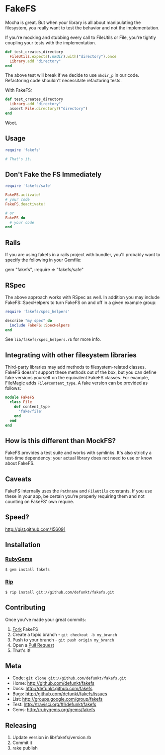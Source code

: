FakeFS
======

Mocha is great. But when your library is all about manipulating the
filesystem, you really want to test the behavior and not the implementation.

If you're mocking and stubbing every call to FileUtils or File, you're
tightly coupling your tests with the implementation.

``` ruby
def test_creates_directory
  FileUtils.expects(:mkdir).with("directory").once
  Library.add "directory"
end
```

The above test will break if we decide to use `mkdir_p` in our code. Refactoring
code shouldn't necessitate refactoring tests.

With FakeFS:

``` ruby
def test_creates_directory
  Library.add "directory"
  assert File.directory?("directory")
end
```

Woot.


Usage
-----

``` ruby
require 'fakefs'

# That's it.
```

Don't Fake the FS Immediately
-----------------------------

``` ruby
require 'fakefs/safe'

FakeFS.activate!
# your code
FakeFS.deactivate!

# or
FakeFS do
  # your code
end
```

Rails
-----

If you are using fakefs in a rails project with bundler, you'll probably want to specify the following in your Gemfile:

  gem "fakefs", :require => "fakefs/safe"


RSpec
-----

The above approach works with RSpec as well. In addition you may include
FakeFS::SpecHelpers to turn FakeFS on and off in a given example group:

``` ruby
require 'fakefs/spec_helpers'

describe "my spec" do
  include FakeFS::SpecHelpers
end
```

See `lib/fakefs/spec_helpers.rb` for more info.


Integrating with other filesystem libraries
--------------------------------------------
Third-party libraries may add methods to filesystem-related classes. FakeFS
doesn't support these methods out of the box, but you can define fake versions
yourself on the equivalent FakeFS classes. For example,
[FileMagic](https://rubygems.org/gems/ruby-filemagic) adds `File#content_type`.
A fake version can be provided as follows:

``` ruby
module FakeFS
  class File
    def content_type
      'fake/file'
    end
  end
end
```

How is this different than MockFS?
----------------------------------

FakeFS provides a test suite and works with symlinks. It's also strictly a
test-time dependency: your actual library does not need to use or know about
FakeFS.


Caveats
-------

FakeFS internally uses the `Pathname` and `FileUtils` constants. If you use
these in your app, be certain you're properly requiring them and not counting
on FakeFS' own require.


Speed?
------

<http://gist.github.com/156091>


Installation
------------

### [RubyGems](http://rubygems.org/)

    $ gem install fakefs

### [Rip](http://hellorip.com)

    $ rip install git://github.com/defunkt/fakefs.git


Contributing
------------

Once you've made your great commits:

1. [Fork][0] FakeFS
2. Create a topic branch - `git checkout -b my_branch`
3. Push to your branch - `git push origin my_branch`
5. Open a [Pull Request][1]
5. That's it!

Meta
----

* Code: `git clone git://github.com/defunkt/fakefs.git`
* Home: <http://github.com/defunkt/fakefs>
* Docs: <http://defunkt.github.com/fakefs>
* Bugs: <http://github.com/defunkt/fakefs/issues>
* List: <http://groups.google.com/group/fakefs>
* Test: <http://travisci.org/#!/defunkt/fakefs>
* Gems: <http://rubygems.org/gems/fakefs>

[0]: http://help.github.com/forking/
[1]: http://help.github.com/send-pull-requests/

Releasing
---------

1. Update version in lib/fakefs/version.rb
2. Commit it
3. rake publish
